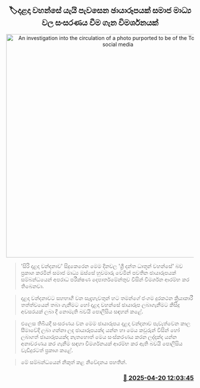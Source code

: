 <p align='center'><b><h2 align='center' title='An investigation into the circulation of a photo purported to be of the Tooth Relic on social media'>🏷දළදා වහන්සේ යැයි පැවසෙ​න ඡායාරූපයක් සමාජ මාධ්‍ය වල සංසරණ​ය වීම ගැ​න විමර්ශනයක්</h2></b></p>
<p align='center'><img src='https://helakuru.sgp1.cdn.digitaloceanspaces.com/esana/images/lib/dalada[1].jpg' width='600' alt='An investigation into the circulation of a photo purported to be of the Tooth Relic on social media'></p>

> 'සිරි දළදා වන්දනාව' සිදුකෙරෙන මෙම දිනවල 'ශ්‍රී දන්ත ධාතූන් වහන්සේ' බව ප්‍රකාශ කරමින් සමාජ මාධ්‍ය ඔස්සේ හුවමාරු වෙමින් පවතින ඡායාරූපයක් සම්බන්ධයෙන් අපරාධ පරීක්ෂණ දෙපාර්තමේන්තුව විසින් විමර්ශන ආරම්භ කර තිබෙනවා.

> දළදා වන්දනාවට සහභාගී වන සැදැහැවතුන් හට තමන්ගේ ජංගම දුරකථන ක්‍රියාකාරී තත්ත්වයෙන් තබා ගැනීමට හෝ දළදා වහන්සේ ඡායාරූප ලබාගැනීමට කිසිදු අවසරයක් ලබා දී නොමැති බවයි පොලීසිය සඳහන් කළේ.

> එලෙස තිබියදී සංසරණය වන මෙම ඡායාරූපය දළදා වන්දනාව පැවැත්වෙන කාල සීමාවේදි ලබා ගන්නා ලද ඡායාරූපයක්ද යන්න හා මෙය කවුරුන් විසින් ​හෝ ලබාගත් ඡායාරූපයක්ද නැතහොත් මෙය සංස්කරණය කරන ලද්දක්ද යන්​න අනාවරණය කර ගැනීම සඳහා විමර්ශනයක් ආරම්භ කර ඇති බවයි පොලීසිය වැඩිදුරටත් ප්‍රකාශ කළේ.

> මේ සම්බන්ධයෙන් නිකුත් කළ නිවේදනය පහතින්.



<h3 align='right'><a href='https://www.helakuru.lk/esana/p/109353/'>📅 2025-04-20 12:03:45</a></h3>
